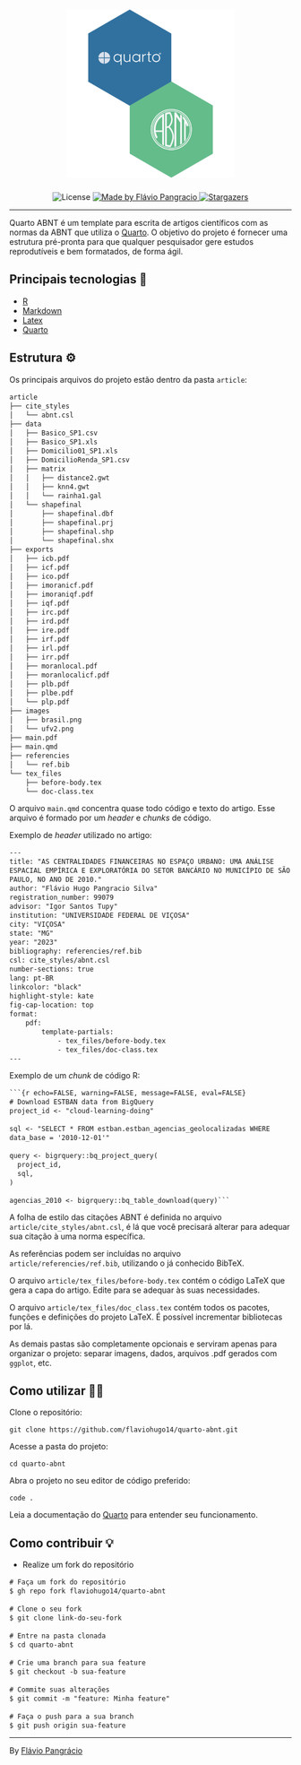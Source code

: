 <h1 align="center">
  <img alt="Quarto ABNT" title="Quarto ABNT" src=".github/logo.png" width="300px" />
</h1>

<p align="center">
  <img alt="License" src="https://img.shields.io/badge/license-MIT-%2304D361">


   <a href="https://www.linkedin.com/in/flaviopangracio/">
    <img alt="Made by Flávio Pangracio" src="https://img.shields.io/badge/made%20by-Flávio Pangrácio-%2304D361">
  </a>

  <a href="https://github.com/flaviohugo14/quarto-abnt/stargazers">
    <img alt="Stargazers" src="https://img.shields.io/github/stars/flaviohugo14/quarto-abnt?style=social">
  </a>
</p>

---

Quarto ABNT é um template para escrita de artigos científicos com as normas da ABNT que utiliza o [Quarto](https://quarto.org/). O objetivo do projeto é fornecer uma estrutura pré-pronta para que qualquer pesquisador gere estudos reprodutíveis e bem formatados, de forma ágil.

## Principais tecnologias 🚀

- [R](https://www.r-project.org/)
- [Markdown](https://www.markdownguide.org/)
- [Latex](https://www.latex-project.org/)
- [Quarto](https://quarto.org/)

## Estrutura ⚙️
Os principais arquivos do projeto estão dentro da pasta `article`:

```
article
├── cite_styles
│   └── abnt.csl
├── data
│   ├── Basico_SP1.csv
│   ├── Basico_SP1.xls
│   ├── Domicilio01_SP1.xls
│   ├── DomicilioRenda_SP1.csv
│   ├── matrix
│   │   ├── distance2.gwt
│   │   ├── knn4.gwt
│   │   └── rainha1.gal
│   └── shapefinal
│       ├── shapefinal.dbf
│       ├── shapefinal.prj
│       ├── shapefinal.shp
│       └── shapefinal.shx
├── exports
│   ├── icb.pdf
│   ├── icf.pdf
│   ├── ico.pdf
│   ├── imoranicf.pdf
│   ├── imoraniqf.pdf
│   ├── iqf.pdf
│   ├── irc.pdf
│   ├── ird.pdf
│   ├── ire.pdf
│   ├── irf.pdf
│   ├── irl.pdf
│   ├── irr.pdf
│   ├── moranlocal.pdf
│   ├── moranlocalicf.pdf
│   ├── plb.pdf
│   ├── plbe.pdf
│   └── plp.pdf
├── images
│   ├── brasil.png
│   └── ufv2.png
├── main.pdf
├── main.qmd
├── referencies
│   └── ref.bib
└── tex_files
    ├── before-body.tex
    └── doc-class.tex
```

O arquivo `main.qmd` concentra quase todo código e texto do artigo. Esse arquivo é formado por um *header* e *chunks* de código.

Exemplo de *header* utilizado no artigo:

```
---
title: "AS CENTRALIDADES FINANCEIRAS NO ESPAÇO URBANO: UMA ANÁLISE ESPACIAL EMPÍRICA E EXPLORATÓRIA DO SETOR BANCÁRIO NO MUNICÍPIO DE SÃO PAULO, NO ANO DE 2010."
author: "Flávio Hugo Pangracio Silva"
registration_number: 99079
advisor: "Igor Santos Tupy"
institution: "UNIVERSIDADE FEDERAL DE VIÇOSA"
city: "VIÇOSA"
state: "MG"
year: "2023"
bibliography: referencies/ref.bib
csl: cite_styles/abnt.csl
number-sections: true
lang: pt-BR
linkcolor: "black"
highlight-style: kate
fig-cap-location: top
format:
    pdf:
        template-partials:
            - tex_files/before-body.tex
            - tex_files/doc-class.tex
---
```

Exemplo de um *chunk* de código R:
```
```{r echo=FALSE, warning=FALSE, message=FALSE, eval=FALSE}
# Download ESTBAN data from BigQuery
project_id <- "cloud-learning-doing"

sql <- "SELECT * FROM estban.estban_agencias_geolocalizadas WHERE data_base = '2010-12-01'"

query <- bigrquery::bq_project_query(
  project_id,
  sql,
)

agencias_2010 <- bigrquery::bq_table_download(query)```
```

A folha de estilo das citações ABNT é definida no arquivo `article/cite_styles/abnt.csl`, é lá que você precisará alterar para adequar sua citação à uma norma específica.

As referências podem ser incluídas no arquivo `article/referencies/ref.bib`, utilizando o já conhecido BibTeX.

O arquivo `article/tex_files/before-body.tex` contém o código LaTeX que gera a capa do artigo. Edite para se adequar às suas necessidades.

O arquivo `article/tex_files/doc_class.tex` contém todos os pacotes, funções e definições do projeto LaTeX. É possível incrementar bibliotecas por lá.

As demais pastas são completamente opcionais e serviram apenas para organizar o projeto: separar imagens, dados, arquivos .pdf gerados com `ggplot`, etc.

## Como utilizar 🧑‍🏫
Clone o repositório:
```{sh}
git clone https://github.com/flaviohugo14/quarto-abnt.git
```

Acesse a pasta do projeto:
```{sh}
cd quarto-abnt
```

Abra o projeto no seu editor de código preferido:
```{sh}
code .
```

Leia a documentação do [Quarto](https://quarto.org/) para entender seu funcionamento.

## Como contribuir 💡
- Realize um fork do repositório

```
# Faça um fork do repositório
$ gh repo fork flaviohugo14/quarto-abnt

# Clone o seu fork
$ git clone link-do-seu-fork

# Entre na pasta clonada
$ cd quarto-abnt

# Crie uma branch para sua feature
$ git checkout -b sua-feature

# Commite suas alterações
$ git commit -m "feature: Minha feature"

# Faça o push para a sua branch
$ git push origin sua-feature

```

---
By [Flávio Pangrácio](https://www.linkedin.com/in/flaviopangracio/)
